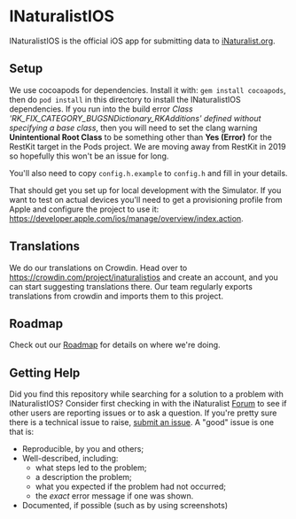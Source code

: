 INaturalistIOS
==============

INaturalistIOS is the official iOS app for submitting data to [iNaturalist.org](http://www.inaturalist.org).

Setup
-----

We use cocoapods for dependencies. Install it with: `gem install cocoapods`, then do `pod install` in this directory to install the INaturalistIOS dependencies. If you run into the build error *Class 'RK_FIX_CATEGORY_BUGSNDictionary_RKAdditions' defined without specifying a base class*, then you will need to set the clang warning **Unintentional Root Class** to be something other than **Yes (Error)** for the RestKit target in the Pods project. We are moving away from RestKit in 2019 so hopefully this won't be an issue for long.

You'll also need to copy `config.h.example` to `config.h` and fill in your details.

That should get you set up for local development with the Simulator. If you want to test on actual devices you'll need to get a provisioning profile from Apple and configure the project to use it: https://developer.apple.com/ios/manage/overview/index.action.

Translations
------------

We do our translations on Crowdin. Head over to https://crowdin.com/project/inaturalistios and create an account, and you can start suggesting translations there. Our team regularly exports translations from crowdin and imports them to this project.

Roadmap
-----

Check out our [Roadmap](https://github.com/inaturalist/INaturalistIOS/wiki/Roadmap) for details on where we're doing.

Getting Help
------------

Did you find this repository while searching for a solution to a problem with INaturalistIOS? Consider first checking in with the iNaturalist [Forum](https://forum.inaturalist.org) to see if other users are reporting issues or to ask a question. If you're pretty sure there is a technical issue to raise, [submit an issue](https://github.com/inaturalist/INaturalistIOS/issues). A "good" issue is one that is:

- Reproducible, by you and others;
- Well-described, including:
    - what steps led to the problem;
    - a description the problem;
    - what you expected if the problem had not occurred;
    - the _exact_ error message if one was shown.
- Documented, if possible (such as by using screenshots)


